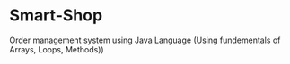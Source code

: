 # Smart-Shop
 Order management system using Java Language (Using fundementals of Arrays, Loops, Methods))
